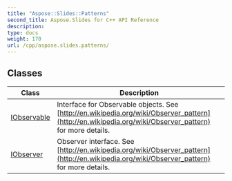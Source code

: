 ```yaml
---
title: "Aspose::Slides::Patterns"
second_title: Aspose.Slides for C++ API Reference
description: 
type: docs
weight: 170
url: /cpp/aspose.slides.patterns/
---
```




## Classes

| Class | Description |
| --- | --- |
| [IObservable](./iobservable/) | Interface for Observable objects. See [http://en.wikipedia.org/wiki/Observer_pattern](http://en.wikipedia.org/wiki/Observer_pattern) for more details. |
| [IObserver](./iobserver/) | Observer interface. See [http://en.wikipedia.org/wiki/Observer_pattern](http://en.wikipedia.org/wiki/Observer_pattern) for more details. |
